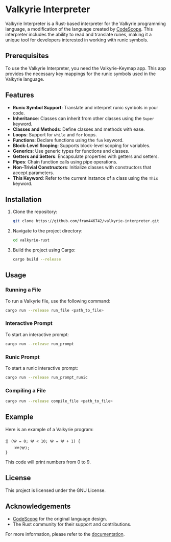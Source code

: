 # Valkyrie Interpreter

Valkyrie Interpreter is a Rust-based interpreter for the Valkyrie programming language, a modification of the language created by [CodeScope](https://gitlab.com/codescope-reference/cii). This interpreter includes the ability to read and translate runes, making it a unique tool for developers interested in working with runic symbols.

## Prerequisites

To use the Valkyrie Interpreter, you need the Valkyrie-Keymap app. This app provides the necessary key mappings for the runic symbols used in the Valkyrie language.

## Features

- **Runic Symbol Support**: Translate and interpret runic symbols in your code.
- **Inheritance**: Classes can inherit from other classes using the `Super` keyword.
- **Classes and Methods**: Define classes and methods with ease.
- **Loops**: Support for `while` and `for` loops.
- **Functions**: Declare functions using the `fun` keyword.
- **Block-Level Scoping**: Supports block-level scoping for variables.
- **Generics**: Use generic types for functions and classes.
- **Getters and Setters**: Encapsulate properties with getters and setters.
- **Pipes**: Chain function calls using pipe operations.
- **Non-Trivial Constructors**: Initialize classes with constructors that accept parameters.
- **This Keyword**: Refer to the current instance of a class using the `This` keyword.

## Installation

1. Clone the repository:

    ```sh
    git clone https://github.com/fram446742/valkyrie-interpreter.git
    ```

2. Navigate to the project directory:

    ```sh
    cd valkyrie-rust
    ```

3. Build the project using Cargo:

    ```sh
    cargo build --release
    ```

## Usage

### Running a File

To run a Valkyrie file, use the following command:

```sh
cargo run --release run_file <path_to_file>
```

### Interactive Prompt

To start an interactive prompt:

```sh
cargo run --release run_prompt
```

### Runic Prompt

To start a runic interactive prompt:

```sh
cargo run --release run_prompt_runic
```

### Compiling a File

```sh
cargo run --release compile_file <path_to_file>
```

## Example

Here is an example of a Valkyrie program:

```valkyrie
𒌐 (𖤍 = 0; 𖤍 < 10; 𖤍 = 𖤍 + 1) {
    ♅♅(𖤍);
}
```

This code will print numbers from 0 to 9.

## License

This project is licensed under the GNU License.

## Acknowledgements

- [CodeScope](https://gitlab.com/codescope-reference/cii) for the original language design.
- The Rust community for their support and contributions.

For more information, please refer to the [documentation](https://gitlab.com/codescope-reference/cii).
